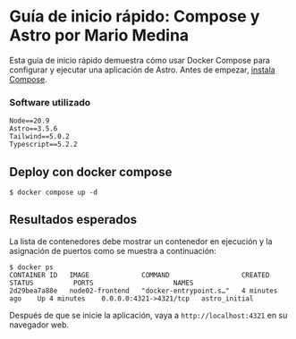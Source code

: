 # Guía de inicio rápido: Compose y Astro por Mario Medina

Esta guía de inicio rápido demuestra cómo usar Docker Compose para configurar y ejecutar una aplicación de Astro. Antes de empezar,
[instala Compose](https://docs.docker.com/compose/install/).

### Software utilizado

```
Node==20.9
Astro==3.5.6
Tailwind==5.0.2
Typescript==5.2.2
```


## Deploy con docker compose

```
$ docker compose up -d
```

## Resultados esperados

La lista de contenedores debe mostrar un contenedor en ejecución y la asignación de puertos como se muestra a continuación:
```
$ docker ps
CONTAINER ID   IMAGE             COMMAND                  CREATED          STATUS          PORTS                    NAMES
2d29bea7a88e   node02-frontend   "docker-entrypoint.s…"   4 minutes ago    Up 4 minutes    0.0.0.0:4321->4321/tcp   astro_initial
```

Después de que se inicie la aplicación, vaya a `http://localhost:4321` en su navegador web.

